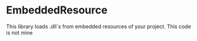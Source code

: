 # EmbeddedResource
This library loads .dll`s from embedded resources of your project. This code is not mine
